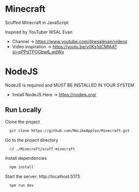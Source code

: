 # Minecraft
Scuffed Minecraft in JavaScript

 Inspired by YouTuber WSAL Evan
 - Channel -> https://www.youtube.com/@wsalevan/videos
 - Video inspiration -> https://youtu.be/v0Ks1dCMlAA?si=pPPdTPOGbw6_wdWx

# NodeJS

NodeJS is required and MUST BE INSTALLED IN YOUR SYSTEM
- Install NodeJS Here -> https://nodejs.org/

## Run Locally

Clone the project

```bash
  git clone https://github.com/MeLikeApplez/Minecraft.git
```

Go to the project directory

```bash
  cd ./Minecraft/scuff-minecraft
```

Install dependencies

```bash
  npm install
```

Start the server: http://localhost:5173

```bash
  npm run dev
```

